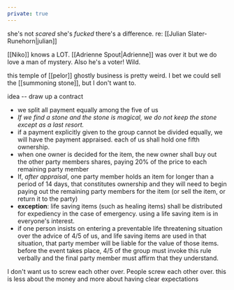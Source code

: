 ```yaml
---
private: true
---
```


she's not *scared* she's *fucked* there's a difference. re: [[Julian Slater-Runehorn|julian]]

[[Niko]] knows a LOT. [[Adrienne Spout|Adrienne]] was over it but we do love a man of mystery. Also he's a voter! Wild. 

this temple of [[pelor]] ghostly business is pretty weird. 
I bet we could sell the [[summoning stone]], but I don't want to. 

idea -- 
draw up a contract 
- we split all payment equally among the five of us
- *If we find a stone and the stone is magical, we do not keep the stone except as a last resort.*
- if a payment explicitly given to the group cannot be divided equally, we will have the payment appraised.  each of us shall hold one fifth ownership. 
- when one owner is decided for the item, the new owner shall buy out the other party members shares, paying 20% of the price to each remaining party member 
- If, *after appraisal*, one party member holds an item for longer than a period of 14 days, that constitutes ownership and they will need to begin paying out the remaining party members for the item (or sell the item, or return it to the party)
- **exception**: life saving items (such as healing items) shall be distributed for expediency in the case of emergency. using a life saving item is in everyone's interest.
- if one person insists on entering a preventable life threatening situation over the advice of 4/5 of us, and life saving items are used in that situation, that party member will be liable for the value of those items. before the event takes place, 4/5 of the group must invoke this rule verbally and the final party member must affirm that they understand.

I don't want us to screw each other over. People screw each other over. this is less about the money and more about having clear expectations 
